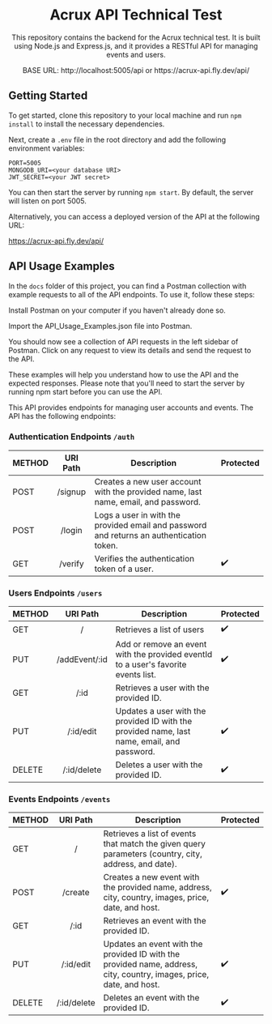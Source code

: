 <div align="center">
  <h1>Acrux API Technical Test</h1>
  <p>This repository contains the backend for the Acrux technical test. It is built using Node.js and Express.js, and it provides a RESTful API for managing events and users.</p>
  <p> BASE URL: <str>http://localhost:5005/api</str> or <str>https://acrux-api.fly.dev/api/</str></p>
</div>

## Getting Started

To get started, clone this repository to your local machine and run `npm install` to install the necessary dependencies.

Next, create a `.env` file in the root directory and add the following environment variables:

```
PORT=5005
MONGODB_URI=<your database URI>
JWT_SECRET=<your JWT secret>
```

You can then start the server by running `npm start`. By default, the server will listen on port 5005.

Alternatively, you can access a deployed version of the API at the following URL:

https://acrux-api.fly.dev/api/

## API Usage Examples

In the `docs` folder of this project, you can find a Postman collection with example requests to all of the API endpoints. To use it, follow these steps:

Install Postman on your computer if you haven't already done so.

Import the API_Usage_Examples.json file into Postman.

You should now see a collection of API requests in the left sidebar of Postman. Click on any request to view its details and send the request to the API.

These examples will help you understand how to use the API and the expected responses. Please note that you'll need to start the server by running npm start before you can use the API.

This API provides endpoints for managing user accounts and events. The API has the following endpoints:

### Authentication Endpoints `/auth`

| METHOD | URI Path | Description                                                                              | Protected |
| ------ | :------: | ---------------------------------------------------------------------------------------- | --------- |
| POST   | /signup  | Creates a new user account with the provided name, last name, email, and password.       |           |
| POST   |  /login  | Logs a user in with the provided email and password and returns an authentication token. |           |
| GET    | /verify  | Verifies the authentication token of a user.                                             | ✔️        |

### Users Endpoints `/users`

| METHOD |   URI Path    | Description                                                                                 | Protected |
| ------ | :-----------: | ------------------------------------------------------------------------------------------- | --------- |
| GET    |       /       | Retrieves a list of users                                                                   | ✔️        |
| PUT    | /addEvent/:id | Add or remove an event with the provided eventId to a user's favorite events list.          | ✔️        |
| GET    |     /:id      | Retrieves a user with the provided ID.                                                      |           |
| PUT    |   /:id/edit   | Updates a user with the provided ID with the provided name, last name, email, and password. | ✔️        |
| DELETE |  /:id/delete  | Deletes a user with the provided ID.                                                        | ✔️        |

### Events Endpoints `/events`

| METHOD |  URI Path   | Description                                                                                                          | Protected |
| ------ | :---------: | -------------------------------------------------------------------------------------------------------------------- | --------- |
| GET    |      /      | Retrieves a list of events that match the given query parameters (country, city, address, and date).                 |           |
| POST   |   /create   | Creates a new event with the provided name, address, city, country, images, price, date, and host.                   | ✔️        |
| GET    |    /:id     | Retrieves an event with the provided ID.                                                                             |           |
| PUT    |  /:id/edit  | Updates an event with the provided ID with the provided name, address, city, country, images, price, date, and host. | ✔️        |
| DELETE | /:id/delete | Deletes an event with the provided ID.                                                                               | ✔️        |
